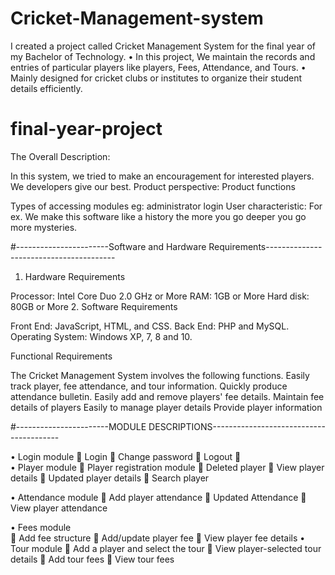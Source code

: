 # Cricket-Management-system
 I created a project called Cricket Management System for the final year of my Bachelor of Technology. • In this project, We maintain the records and entries of particular players like players, Fees, Attendance, and Tours. • Mainly designed for cricket clubs or institutes to organize their student details efficiently.

# final-year-project

The Overall Description:

In this system, we tried to make an encouragement for interested players.
We developers give our best.
Product perspective:
Product functions

Types of accessing modules eg: administrator login
    User characteristic:
    For ex. We make this software like a history the more you go deeper you go more mysteries.
 
 #-----------------------Software and Hardware Requirements----------------------------------------

1.	Hardware Requirements

Processor: Intel Core Duo 2.0 GHz or More
RAM: 1GB or More
Hard disk: 80GB or More
2.	Software Requirements

Front End: JavaScript, HTML, and CSS.
Back End: PHP and MySQL.
Operating System: Windows XP, 7, 8 and 10.

Functional Requirements

The Cricket Management System involves the following functions.
Easily track player, fee attendance, and tour information.
Quickly produce attendance bulletin.
Easily add and remove players' fee details.
Maintain fee details of players
Easily to manage player details
Provide player information

#-----------------------MODULE DESCRIPTIONS----------------------------------------

•	Login module
	Login
	Change password
	Logout
	
•	Player module
	 Player registration module 
	 Deleted player 
	View player details 
	Updated player details
	Search player 

•	Attendance module 
	Add player attendance
	Updated Attendance
	View player attendance


•	Fees module   
	Add fee structure
	Add/update player fee
	View player fee details
•	Tour module
	Add a player and select the tour
	View player-selected tour details 
	Add tour fees 
	View tour fees 

